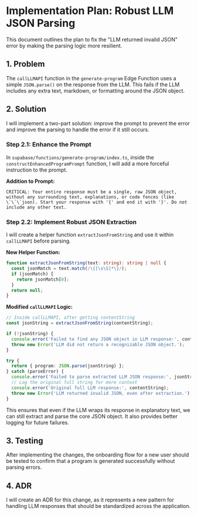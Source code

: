 # Implementation Plan: Robust LLM JSON Parsing

This document outlines the plan to fix the "LLM returned invalid JSON" error by making the parsing logic more resilient.

## 1. Problem

The `callLLMAPI` function in the `generate-program` Edge Function uses a simple `JSON.parse()` on the response from the LLM. This fails if the LLM includes any extra text, markdown, or formatting around the JSON object.

## 2. Solution

I will implement a two-part solution: improve the prompt to prevent the error and improve the parsing to handle the error if it still occurs.

### Step 2.1: Enhance the Prompt

In `supabase/functions/generate-program/index.ts`, inside the `constructEnhancedProgramPrompt` function, I will add a more forceful instruction to the prompt.

**Addition to Prompt:**
```
CRITICAL: Your entire response must be a single, raw JSON object, without any surrounding text, explanations, or code fences (like \`\`\`json). Start your response with '{' and end it with '}'. Do not include any other text.
```

### Step 2.2: Implement Robust JSON Extraction

I will create a helper function `extractJsonFromString` and use it within `callLLMAPI` before parsing.

**New Helper Function:**
```typescript
function extractJsonFromString(text: string): string | null {
  const jsonMatch = text.match(/\{[\s\S]*\}/);
  if (jsonMatch) {
    return jsonMatch[0];
  }
  return null;
}
```

**Modified `callLLMAPI` Logic:**
```typescript
// Inside callLLMAPI, after getting contentString
const jsonString = extractJsonFromString(contentString);

if (!jsonString) {
  console.error('Failed to find any JSON object in LLM response:', contentString);
  throw new Error('LLM did not return a recognizable JSON object.');
}

try {
  return { program: JSON.parse(jsonString) };
} catch (parseError) {
  console.error('Failed to parse extracted LLM JSON response:', jsonString);
  // Log the original full string for more context
  console.error('Original full LLM response:', contentString);
  throw new Error('LLM returned invalid JSON, even after extraction.');
}
```

This ensures that even if the LLM wraps its response in explanatory text, we can still extract and parse the core JSON object. It also provides better logging for future failures.

## 3. Testing

After implementing the changes, the onboarding flow for a new user should be tested to confirm that a program is generated successfully without parsing errors.

## 4. ADR

I will create an ADR for this change, as it represents a new pattern for handling LLM responses that should be standardized across the application.
